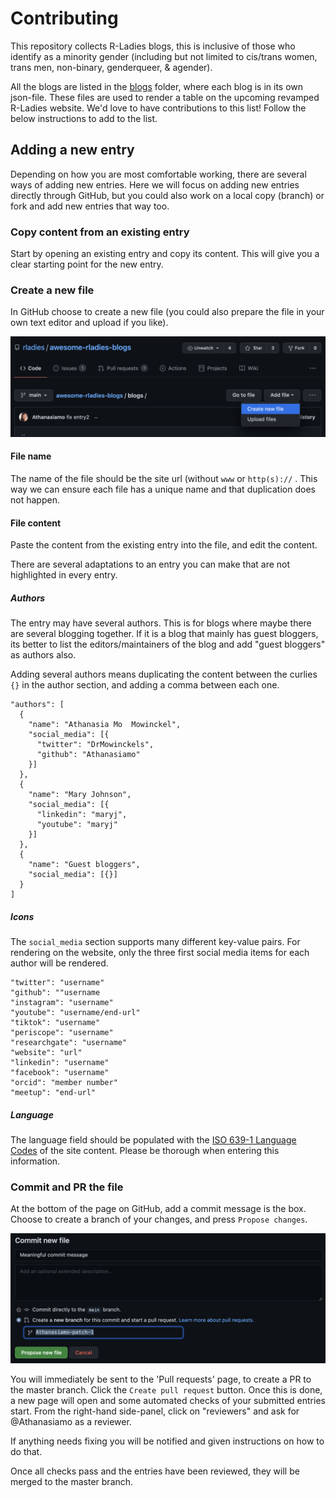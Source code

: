 # Contributing

This repository collects R-Ladies blogs, this is inclusive of those who identify as a minority gender (including but not limited to cis/trans women, trans men, non-binary, genderqueer, & agender).

All the blogs are listed in the [blogs](blogs/) folder, where each blog is in its own json-file. These files are used to render a table on the upcoming revamped R-Ladies website. We'd love to have contributions to this list! Follow the below instructions to add to the list.

## Adding a new entry

Depending on how you are most comfortable working, there are several ways of adding new entries. Here we will focus on adding new entries directly through GitHub, but you could also work on a local copy (branch) or fork and add new entries that way too.

### Copy content from an existing entry

Start by opening an existing entry and copy its content. This will give you a clear starting point for the new entry.

### Create a new file

In GitHub choose to create a new file (you could also prepare the file in your own text editor and upload if you like).

![Create a new file](images/contrib_newfile.png)

#### File name

The name of the file should be the site url (without `www` or `http(s)://` . This way we can ensure each file has a unique name and that duplication does not happen.

#### File content

Paste the content from the existing entry into the file, and edit the content.

There are several adaptations to an entry you can make that are not highlighted in every entry.

##### Authors

The entry may have several authors. This is for blogs where maybe there are several blogging together. If it is a blog that mainly has guest bloggers, its better to list the editors/maintainers of the blog and add "guest bloggers" as authors also.

Adding several authors means duplicating the content between the curlies `{}` in the author section, and adding a comma between each one.

``` {.json}
"authors": [
  {
    "name": "Athanasia Mo  Mowinckel",
    "social_media": [{
      "twitter": "DrMowinckels",
      "github": "Athanasiamo"
    }]
  },
  {
    "name": "Mary Johnson",
    "social_media": [{
      "linkedin": "maryj",
      "youtube": "maryj"
    }]
  },
  {
    "name": "Guest bloggers",
    "social_media": [{}]
  }
]
```

##### Icons

The `social_media` section supports many different key-value pairs. For rendering on the website, only the three first social media items for each author will be rendered.

``` {.json}
"twitter": "username"
"github": ""username
"instagram": "username"
"youtube": "username/end-url"
"tiktok": "username"
"periscope": "username"
"researchgate": "username"
"website": "url"
"linkedin": "username"
"facebook": "username"
"orcid": "member number"
"meetup": "end-url"
```

##### Language
The language field should be populated with the [ISO 639-1 Language Codes](https://www.w3schools.com/tags/ref_language_codes.asp) of the site content.
Please be thorough when entering this information.

### Commit and PR the file

At the bottom of the page on GitHub, add a commit message is the box. Choose to create a branch of your changes, and press `Propose changes`. 

![Propose changes](images/contrib_patch.png)

You will immediately be sent to the 'Pull requests' page, to create a PR to the master branch. 
Click the `Create pull request` button.
Once this is done, a new page will open and some automated checks of your submitted entries start. 
From the right-hand side-panel, click on "reviewers" and ask for @Athanasiamo as a reviewer.

If anything needs fixing you will be notified and given instructions on how to do that.

Once all checks pass and the entries have been reviewed, they will be merged to the master branch.
